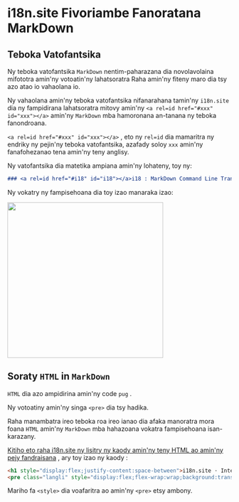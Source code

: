# i18n.site Fivoriambe Fanoratana MarkDown

## Teboka Vatofantsika

Ny teboka vatofantsika `MarkDown` nentim-paharazana dia novolavolaina mifototra amin'ny votoatin'ny lahatsoratra Raha amin'ny fiteny maro dia tsy azo atao io vahaolana io.

Ny vahaolana amin'ny teboka vatofantsika nifanarahana tamin'ny `i18n.site` dia ny fampidirana lahatsoratra mitovy amin'ny `<a rel=id href="#xxx" id="xxx"></a>` amin'ny `MarkDown` mba hamoronana an-tanana ny teboka fanondroana.

`<a rel=id href="#xxx" id="xxx"></a>` , eto ny `rel=id` dia mamaritra ny endriky ny pejin'ny teboka vatofantsika, azafady soloy `xxx` amin'ny fanafohezanao tena amin'ny teny anglisy.

Ny vatofantsika dia matetika ampiana amin'ny lohateny, toy ny:

```md
### <a rel=id href="#i18" id="i18"></a>i18 : MarkDown Command Line Translation Tool
```

Ny vokatry ny fampisehoana dia toy izao manaraka izao:

<img src="//p.3ti.site/1721381136.avif" width="350">

## Soraty `HTML` in `MarkDown`

`HTML` dia azo ampidirina amin'ny code `pug` .

Ny votoatiny amin'ny singa `<pre>` dia tsy hadika.

Raha manambatra ireo teboka roa ireo ianao dia afaka manoratra mora foana `HTML` amin'ny `MarkDown` mba hahazoana vokatra fampisehoana isan-karazany.

[Kitiho eto raha i18n.site ny lisitry ny kaody amin'ny teny HTML ao amin'ny pejy fandraisana](//raw.githubusercontent.com/i18n-site/md/main/zh/README.md) , ary toy izao ny kaody :

```html
<h1 style="display:flex;justify-content:space-between">i18n.site ⋅ International Solutions<img src="//p.3ti.site/logo.svg" style="user-select:none;margin-top:-1px;width:42px"></h1>
<pre class="langli" style="display:flex;flex-wrap:wrap;background:transparent;border:1px solid #eee;font-size:12px;box-shadow:0 0 3px inset #eee;padding:12px 5px 4px 12px;justify-content:space-between;"><style>pre.langli i{font-weight:300;font-family:s;margin-right:2px;margin-bottom:8px;font-style:normal;color:#666;border-bottom:1px dashed #ccc;}</style><i>English</i><i>简体中文</i><i>Deutsch</i> … …</pre>
```

Mariho fa `<style>` dia voafaritra ao amin'ny `<pre>` etsy ambony.